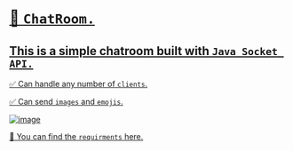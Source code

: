 # <u>📶 `ChatRoom.`<u>
  
## This is a simple chatroom built with `Java Socket API.`
  
✅ Can handle any number of `clients`.
  
  
✅ Can send `images` and `emojis`.
  
  
  
  ![image](https://github.com/DamianRavinduPeiris/ChatRoom/assets/115478137/14a7620e-ce47-407e-a3ea-af9933df7135)
  
  
📌  You can find the `requirments` <a href="https://drive.google.com/file/d/1L4hpyNd-d7mdiP5BgFPUbsmGWe39RVAn/view" target=_blank>here.</a>
  
